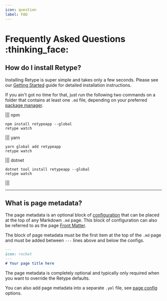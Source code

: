 ```yaml
---
icon: question
label: FAQ
---
```

# Frequently Asked Questions :thinking_face:

## How do I install Retype?

Installing Retype is super simple and takes only a few seconds. Please see our [Getting Started](guides/getting_started.md) guide for detailed installation instructions.

If you ain't got no time for that, just run the following two commands on a folder that contains at least one `.md` file, depending on your preferred [package manager](guides/getting_started.md#prerequisites).

||| npm
```
npm install retypeapp --global
retype watch
```
||| yarn
```
yarn global add retypeapp
retype watch
```
||| dotnet
```
dotnet tool install retypeapp --global
retype watch
```
|||

---

## What is page metadata?

The page metadata is an optional block of [configuration](configuration/page.md) that can be placed at the top of any Markdown `.md` page. This block of configuration can also be referred to as the page [Front Matter](https://jekyllrb.com/docs/front-matter/).

The block of page metadata must be the first item at the top of the `.md` page and must be added between `---` lines above and below the configs.

```md sample.md
---
icon: rocket
---
# Your page title here
```

The page metadata is completely optional and typically only required when you want to override the Retype defaults.

You can also add page metadata into a separate `.yml` file, see [page config](configuration/page.md#separate-yml-configuration) options.
